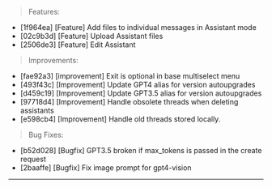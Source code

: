 > Features:
- [1f964ea] [Feature] Add files to individual  messages in Assistant mode
- [02c9b3d] [Feature] Upload Assistant files
- [2506de3] [Feature] Edit Assistant

> Improvements:
- [fae92a3] [improvement] Exit is optional in base multiselect menu
- [493f43c] [Improvement] Update GPT4 alias for version autoupgrades
- [d459c19] [Improvement] Update GPT3.5 alias for version autoupgrades
- [97718d4] [Improvement] Handle obsolete threads when deleting assistants
- [e598cb4] [Improvement] Handle old threads stored locally.

> Bug Fixes:
- [b52d028] [Bugfix] GPT3.5 broken if max_tokens is passed in the create request
- [2baaffe] [Bugfix] Fix image prompt for gpt4-vision


---
